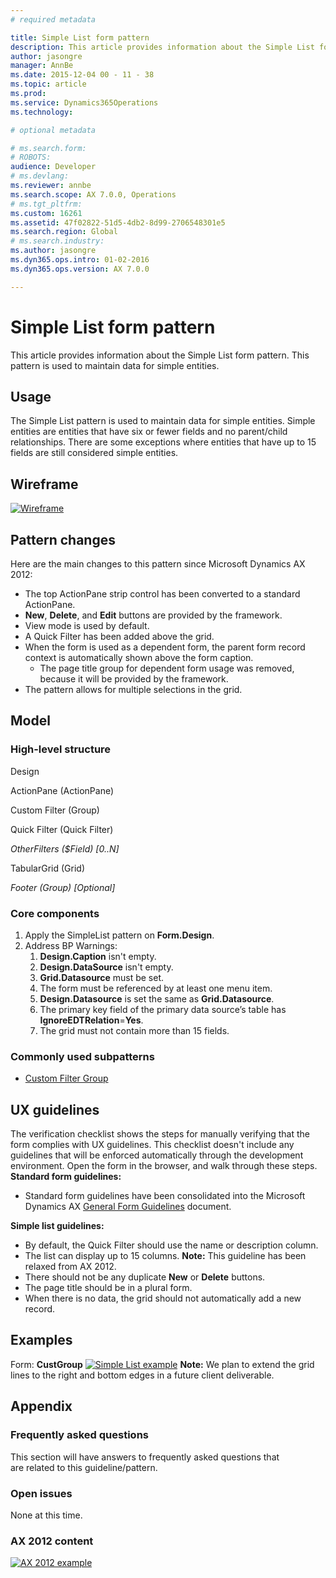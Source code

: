```yaml
---
# required metadata

title: Simple List form pattern
description: This article provides information about the Simple List form pattern. This pattern is used to maintain data for simple entities.
author: jasongre
manager: AnnBe
ms.date: 2015-12-04 00 - 11 - 38
ms.topic: article
ms.prod: 
ms.service: Dynamics365Operations
ms.technology: 

# optional metadata

# ms.search.form: 
# ROBOTS: 
audience: Developer
# ms.devlang: 
ms.reviewer: annbe
ms.search.scope: AX 7.0.0, Operations
# ms.tgt_pltfrm: 
ms.custom: 16261
ms.assetid: 47f02822-51d5-4db2-8d99-2706548301e5
ms.search.region: Global
# ms.search.industry: 
ms.author: jasongre
ms.dyn365.ops.intro: 01-02-2016
ms.dyn365.ops.version: AX 7.0.0

---
```


# Simple List form pattern

This article provides information about the Simple List form pattern. This pattern is used to maintain data for simple entities.

Usage
-----

The Simple List pattern is used to maintain data for simple entities. Simple entities are entities that have six or fewer fields and no parent/child relationships. There are some exceptions where entities that have up to 15 fields are still considered simple entities.

## Wireframe
[![Wireframe](./media/simplelist1-1024x578.png)](./media/simplelist1.png)

## Pattern changes
Here are the main changes to this pattern since Microsoft Dynamics AX 2012:

-   The top ActionPane strip control has been converted to a standard ActionPane.
-   **New**, **Delete**, and **Edit** buttons are provided by the framework.
-   View mode is used by default.
-   A Quick Filter has been added above the grid.
-   When the form is used as a dependent form, the parent form record context is automatically shown above the form caption.
    -   The page title group for dependent form usage was removed, because it will be provided by the framework.
-   The pattern allows for multiple selections in the grid.

## Model
### High-level structure

Design

ActionPane (ActionPane)

Custom Filter (Group)

Quick Filter (Quick Filter)

*OtherFilters ($Field) \[0..N\]*

TabularGrid (Grid)

*Footer (Group) \[Optional\]*

### Core components

1.  Apply the SimpleList pattern on **Form.Design**.
2.  Address BP Warnings:
    1.  **Design.Caption** isn't empty.
    2.  **Design.DataSource** isn't empty.
    3.  **Grid.Datasource** must be set.
    4.  The form must be referenced by at least one menu item.
    5.  **Design.Datasource** is set the same as **Grid.Datasource**.
    6.  The primary key field of the primary data source’s table has **IgnoreEDTRelation**=**Yes**.
    7.  The grid must not contain more than 15 fields.

### Commonly used subpatterns

-   [Custom Filter Group](custom-filter-group-subpattern.md)

## UX guidelines
The verification checklist shows the steps for manually verifying that the form complies with UX guidelines. This checklist doesn't include any guidelines that will be enforced automatically through the development environment. Open the form in the browser, and walk through these steps. **Standard form guidelines:**

-   Standard form guidelines have been consolidated into the Microsoft Dynamics AX [General Form Guidelines](general-form-guidelines.md) document.

**Simple list guidelines:**

-   By default, the Quick Filter should use the name or description column.
-   The list can display up to 15 columns. **Note:** This guideline has been relaxed from AX 2012.
-   There should not be any duplicate **New** or **Delete** buttons.
-   The page title should be in a plural form.
-   When there is no data, the grid should not automatically add a new record.

## Examples
Form: **CustGroup** [![Simple List example](./media/simplelist2-1024x524.png)](./media/simplelist2.png) **Note:** We plan to extend the grid lines to the right and bottom edges in a future client deliverable.

## Appendix
### Frequently asked questions

This section will have answers to frequently asked questions that are related to this guideline/pattern.

### Open issues

None at this time.

### AX 2012 content

[![AX 2012 example](./media/simplelist3.png)](./media/simplelist3.png)

